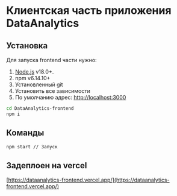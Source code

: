 # Клиентская часть приложения DataAnalytics

## Установка

Для запуска frontend части нужно:

1. [Node.js](https://nodejs.org/) v18.0+.
2. npm v6.14.10+
3. Установленный git
4. Установить все зависимости
5. По умолчанию адрес: [http://localhost:3000](http://localhost:3000)

```sh
cd DataAnalytics-frontend
npm i
```

## Команды

```sh
npm start // Запуск
```

## Задеплоен на vercel

[https://dataanalytics-frontend.vercel.app/](https://dataanalytics-frontend.vercel.app/)
